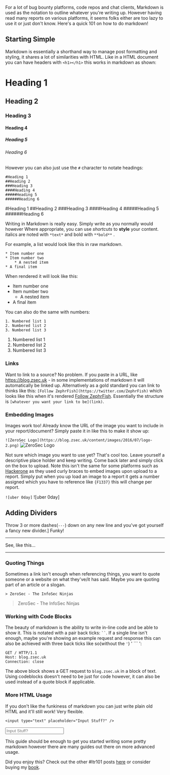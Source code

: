 For a lot of bug bounty platforms, code repos and chat clients, Markdown is used as the notation to outline whatever you're writing up. However having read many reports on various platforms, it seems folks either are too lazy to use it or just don't know. Here's a quick 101 on how to do markdown! 

## Starting Simple

Markdown is essentially a shorthand way to manage post formatting and styling, it shares a lot of similarities with HTML. Like in a HTML document you can have headers with `<h1></h1>` this works in markdown as shown:

<h1>Heading 1</h1>
<h2>Heading 2</h2>
<h3>Heading 3</h3>
<h4>Heading 4</h4>
<h5>Heading 5</h5>
<h6>Heading 6</h6>

However you can also just use the `#` character to notate headings:

```
#Heading 1
##Heading 2
###Heading 3
####Heading 4
#####Heading 5
######Heading 6
```
#Heading 1
##Heading 2
###Heading 3
####Heading 4
#####Heading 5
######Heading 6

Writing in Markdown is really easy. Simply write as you normally would however Where appropriate, you can use *shortcuts* to **style** your content. italics are noted with `*text*` and bold with `**bold**` .

For example, a list would look like this in raw markdown.
```
* Item number one
* Item number two
    * A nested item
* A final item
```
When rendered it will look like this:

* Item number one
* Item number two
    * A nested item
* A final item

You can also do the same with numbers:
```
1. Numbered list 1
2. Numbered list 2
3. Numbered list 3
```

1. Numbered list 1
2. Numbered list 2
3. Numbered list 3

### Links

Want to link to a source? No problem. If you paste in a URL, like https://blog.zsec.uk - in some implementations of markdown it will automatically be linked up. Alternatively as a gold standard you can link to thinks like this: `[Follow ZephrFish](https://twitter.com/ZephrFish)` which looks like this when it's rendered [Follow ZephrFish](https://twitter.com/ZephrFish). Essentially the structure is `[whatever you want your link to be](link)`.

### Embedding Images

Images work too! Already know the URL of the image you want to include in your report/document? Simply paste it in like this to make it show up:

`![ZeroSec Logo](https://blog.zsec.uk/content/images/2016/07/logo-2.png)`
![ZeroSec Logo](https://blog.zsec.uk/content/images/2016/07/logo-2.png)

Not sure which image you want to use yet? That's cool too. Leave yourself a descriptive place holder and keep writing. Come back later and simply click on the box to upload. Note this isn't the same for some platforms such as [Hackerone](https://hackerone.com) as they used curly braces to embed images upon upload to a report. Simply put when you up load an image to a report it gets a number assigned which you have to reference like `{F1337}` this will change per report.

`![uber 0day]`
![uber 0day]

## Adding Dividers

Throw 3 or more dashes(`---`) down on any new line and you've got yourself a fancy new divider.] Funky!

---

See, like this...

---


### Quoting Things

Sometimes a link isn't enough when referencing things, you want to quote someone or a website on what they've/it has said. Maybe you are quoting part of an article or a slogan.

`> ZeroSec - The InfoSec Ninjas`
> ZeroSec - The InfoSec Ninjas

### Working with Code Blocks

The beauty of markdown is the ability to write in-line code and be able to show it. This is notated with a pair back ticks: ` `` `. If a single line isn't enough, maybe you're showing an example request and response this can also be achieved with three back ticks like so(without the `'`) ' ``` ':

```
GET / HTTP/1.1
Host: blog.zsec.uk
Connection: close

```

The above block shows a GET request to `blog.zsec.uk` in a block of text. Using codeblocks doesn't need to be just for code however, it can also be used instead of a quote block if applicable. 


###  More HTML Usage

If you don't like the funkiness of markdown you can just write plain old HTML and it'll still work! Very flexible.

`<input type="text" placeholder="Input Stuff?" />`

<input type="text" placeholder="Input Stuff?" />


This guide should be enough to get you started writing some pretty markdown however there are many guides out there on more advanced usage.

Did you enjoy this? Check out the other #ltr101 posts [here](https://blog.zsec.uk/tag/ltr101/) or consider buying my [book](https://leanpub.com/ltr101-breaking-into-infosec).
